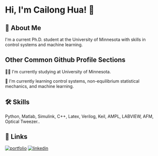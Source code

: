 
# Hi, I'm Cailong Hua! 👋


## 🚀 About Me
I'm a current Ph.D. student at the University of Minnesota with skills in control systems and machine learning.


## Other Common Github Profile Sections
👩‍💻 I'm currently studying at University of Minnesota.

🧠 I'm currently learning control systems, non-equilibrium statistical mechanics, and machine learning.



## 🛠 Skills
Python, Matlab, Simulink, C++, Latex, Verilog, Keil, AMPL, LABVIEW, AFM, Optical Tweezer..


## 🔗 Links
[![portfolio](https://img.shields.io/badge/my_portfolio-000?style=for-the-badge&logo=ko-fi&logoColor=white)](https://huacailong.github.io/)
[![linkedin](https://img.shields.io/badge/linkedin-0A66C2?style=for-the-badge&logo=linkedin&logoColor=white)](https://www.linkedin.com/in/cailong-hua-a9aa5719a/)
